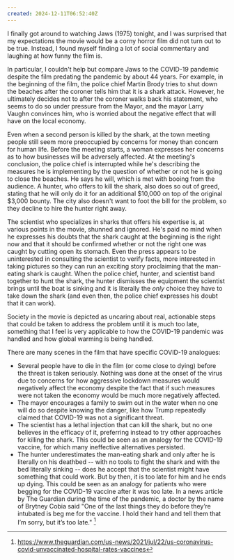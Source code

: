 ```yaml
---
created: 2024-12-11T06:52:40Z
---
```


I finally got around to watching Jaws (1975) tonight, and I was surprised that my expectations the movie would be a corny horror film did not turn out to be true. Instead, I found myself finding a lot of social commentary and laughing at how funny the film is.

In particular, I couldn't help but compare Jaws to the COVID-19 pandemic despite the film predating the pandemic by about 44 years. For example, in the beginning of the film, the police chief Martin Brody tries to shut down the beaches after the coroner tells him that it is a shark attack. However, he ultimately decides not to after the coroner walks back his statement, who seems to do so under pressure from the Mayor, and the mayor Larry Vaughn convinces him, who is worried about the negative effect that will have on the local economy.

Even when a second person is killed by the shark, at the town meeting people still seem more preoccupied by concerns for money than concern for human life. Before the meeting starts, a woman expresses her concerns as to how businesses will be adversely affected. At the meeting's conclusion, the police chief is interrupted while he's describing the measures he is implementing by the question of whether or not he is going to close the beaches. He says he will, which is met with booing from the audience. A hunter, who offers to kill the shark, also does so out of greed, stating that he will only do it for an additional $10,000 on top of the original $3,000 bounty. The city also doesn't want to foot the bill for the problem, so they decline to hire the hunter right away.

The scientist who specializes in sharks that offers his expertise is, at various points in the movie, shunned and ignored. He's paid no mind when he expresses his doubts that the shark caught at the beginning is the right now and that it should be confirmed whether or not the right one was caught by cutting open its stomach. Even the press appears to be uninterested in consulting the scientist to verify facts, more interested in taking pictures so they can run an exciting story proclaiming that the man-eating shark is caught. When the police chief, hunter, and scientist band together to hunt the shark, the hunter dismisses the equipment the scientist brings until the boat is sinking and it is literally the _only_ choice they have to take down the shark (and even then, the police chief expresses his doubt that it can work).

Society in the movie is depicted as uncaring about real, actionable steps that could be taken to address the problem until it is much too late, something that I feel is very applicable to how the COVID-19 pandemic was handled and how global warming is being handled.

There are many scenes in the film that have specific COVID-19 analogues:
- Several people have to die in the film (or come close to dying) before the threat is taken seriously. Nothing was done at the onset of the virus due to concerns for how aggressive lockdown measures would negatively affect the economy despite the fact that if such measures were not taken the economy would be much more negatively affected.
- The mayor encourages a family to swim out in the water when no one will do so despite knowing the danger, like how Trump repeatedly claimed that COVID-19 was not a significant threat.
- The scientist has a lethal injection that can kill the shark, but no one believes in the efficacy of it, preferring instead to try other approaches for killing the shark. This could be seen as an analogy for the COVID-19 vaccine, for which many ineffective alternatives persisted.
- The hunter underestimates the man-eating shark and only after he is literally on his deathbed -- with no tools to fight the shark and with the bed literally sinking -- does he accept that the scientist might have something that could work. But by then, it is too late for him and he ends up dying. This could be seen as an analogy for patients who were begging for the COVID-19 vaccine after it was too late. In a news article by The Guardian during the time of the pandemic, a doctor by the name of Brytney Cobia said "One of the last things they do before they’re intubated is beg me for the vaccine. I hold their hand and tell them that I’m sorry, but it’s too late." [^2]

[^1]: https://www.scientificamerican.com/article/nine-covid-19-myths-that-just-wont-go-away/
[^2]: https://www.theguardian.com/us-news/2021/jul/22/us-coronavirus-covid-unvaccinated-hospital-rates-vaccines
